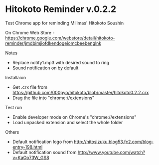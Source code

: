 Hitokoto Reminder v.0.2.2
==================
Test Chrome app for reminding Milimas' Hitokoto Soushin

On Chrome Web Store - https://chrome.google.com/webstore/detail/hitokoto-reminder/jmdbimjiofdkendogeiomcbeebenglnk

Notes
- Replace notify1.mp3 with desired sound to ring
- Sound notification on by default

Installaion
- Get .crx file from https://github.com/000pyo/hitokoto/blob/master/hitokoto0.2.2.crx
- Drag the file into "chrome://extensions"

Test run
- Enable developer mode on Chrome's "chrome://extensions"
- Load unpacked extension and select the whole folder

Others
- Default notification logo from http://hitosizuku.blog53.fc2.com/blog-entry-198.html
- Default notification sound from http://www.youtube.com/watch?v=KaOo73W_GS8
